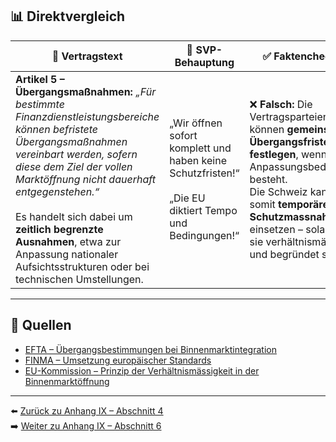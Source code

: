 ## 📊 Direktvergleich

| 📜 **Vertragstext** | 🧨 **SVP-Behauptung** | ✅ **Faktencheck** |
|---------------------|-----------------------|--------------------|
| **Artikel 5 – Übergangsmaßnahmen:** _„Für bestimmte Finanzdienstleistungsbereiche können befristete Übergangsmaßnahmen vereinbart werden, sofern diese dem Ziel der vollen Marktöffnung nicht dauerhaft entgegenstehen.“_ <br><br> Es handelt sich dabei um **zeitlich begrenzte Ausnahmen**, etwa zur Anpassung nationaler Aufsichtsstrukturen oder bei technischen Umstellungen. | „Wir öffnen sofort komplett und haben keine Schutzfristen!“ <br><br> „Die EU diktiert Tempo und Bedingungen!“ | ❌ **Falsch:** Die Vertragsparteien können **gemeinsam Übergangsfristen festlegen**, wenn Anpassungsbedarf besteht. <br> Die Schweiz kann somit **temporäre Schutzmassnahmen** einsetzen – solange sie verhältnismässig und begründet sind. |

---

## 🔗 Quellen

- [EFTA – Übergangsbestimmungen bei Binnenmarktintegration](https://www.efta.int/)
- [FINMA – Umsetzung europäischer Standards](https://www.finma.ch/)
- [EU-Kommission – Prinzip der Verhältnismässigkeit in der Binnenmarktöffnung](https://ec.europa.eu)

---

⬅️ [Zurück zu Anhang IX – Abschnitt 4](anhang_IX_abschnitt_4.md)  
➡️ [Weiter zu Anhang IX – Abschnitt 6](anhang_IX_abschnitt_6.md)
